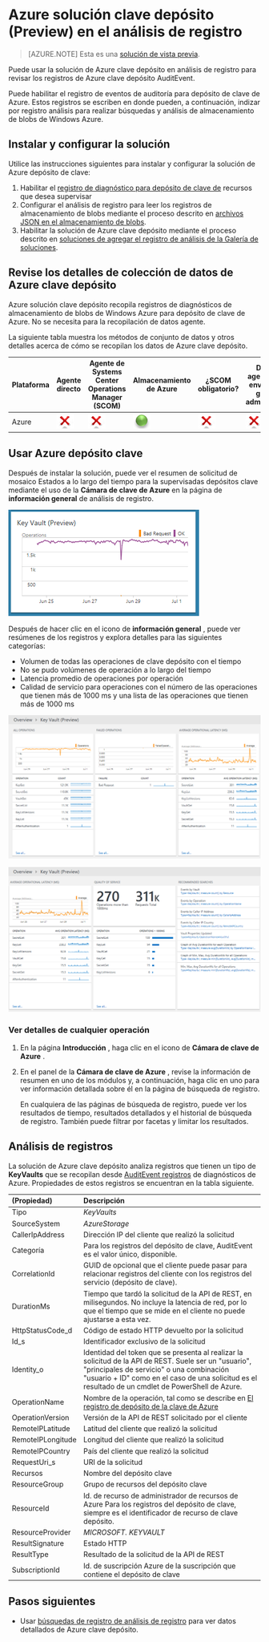 <properties
    pageTitle="Solución de Azure depósito de clave en el análisis de registro | Microsoft Azure"
    description="Puede usar la solución de Azure clave depósito de análisis de registro de revisar los registros del depósito de clave de Azure."
    services="log-analytics"
    documentationCenter=""
    authors="richrundmsft"
    manager="jochan"
    editor=""/>

<tags
    ms.service="log-analytics"
    ms.workload="na"
    ms.tgt_pltfrm="na"
    ms.devlang="na"
    ms.topic="article"
    ms.date="07/12/2016"
    ms.author="richrund"/>

# <a name="azure-key-vault-preview-solution-in-log-analytics"></a>Azure solución clave depósito (Preview) en el análisis de registro

>[AZURE.NOTE] Esta es una [solución de vista previa](log-analytics-add-solutions.md#log-analytics-preview-solutions-and-features).

Puede usar la solución de Azure clave depósito en análisis de registro para revisar los registros de Azure clave depósito AuditEvent.

Puede habilitar el registro de eventos de auditoría para depósito de clave de Azure. Estos registros se escriben en donde pueden, a continuación, indizar por registro análisis para realizar búsquedas y análisis de almacenamiento de blobs de Windows Azure.

## <a name="install-and-configure-the-solution"></a>Instalar y configurar la solución

Utilice las instrucciones siguientes para instalar y configurar la solución de Azure depósito de clave:

1.  Habilitar el [registro de diagnóstico para depósito de clave de](../key-vault/key-vault-logging.md) recursos que desea supervisar
2.  Configurar el análisis de registro para leer los registros de almacenamiento de blobs mediante el proceso descrito en [archivos JSON en el almacenamiento de blobs](../log-analytics/log-analytics-azure-storage-json.md).
3.  Habilitar la solución de Azure clave depósito mediante el proceso descrito en [soluciones de agregar el registro de análisis de la Galería de soluciones](log-analytics-add-solutions.md).  

## <a name="review-azure-key-vault-data-collection-details"></a>Revise los detalles de colección de datos de Azure clave depósito

Azure solución clave depósito recopila registros de diagnósticos de almacenamiento de blobs de Windows Azure para depósito de clave de Azure.
No se necesita para la recopilación de datos agente.

La siguiente tabla muestra los métodos de conjunto de datos y otros detalles acerca de cómo se recopilan los datos de Azure clave depósito.

| Plataforma | Agente directo | Agente de Systems Center Operations Manager (SCOM) | Almacenamiento de Azure | ¿SCOM obligatorio? | Datos de agente SCOM enviadas por grupo de administración | Frecuencia de la colección |
|---|---|---|---|---|---|---|
|Azure|![No](./media/log-analytics-azure-keyvault/oms-bullet-red.png)|![No](./media/log-analytics-azure-keyvault/oms-bullet-red.png)|![Sí](./media/log-analytics-azure-keyvault/oms-bullet-green.png)|            ![No](./media/log-analytics-azure-keyvault/oms-bullet-red.png)|![No](./media/log-analytics-azure-keyvault/oms-bullet-red.png)| 10 minutos|

## <a name="use-azure-key-vault"></a>Usar Azure depósito clave

Después de instalar la solución, puede ver el resumen de solicitud de mosaico Estados a lo largo del tiempo para la supervisadas depósitos clave mediante el uso de la **Cámara de clave de Azure** en la página de **información general** de análisis de registro.

![imagen del icono de cámara de clave de Azure](./media/log-analytics-azure-keyvault/log-analytics-keyvault-tile.png)

Después de hacer clic en el icono de **información general** , puede ver resúmenes de los registros y explora detalles para las siguientes categorías:

- Volumen de todas las operaciones de clave depósito con el tiempo
- No se pudo volúmenes de operación a lo largo del tiempo
- Latencia promedio de operaciones por operación
- Calidad de servicio para operaciones con el número de las operaciones que tienen más de 1000 ms y una lista de las operaciones que tienen más de 1000 ms

![imagen del panel de la cámara de clave de Azure](./media/log-analytics-azure-keyvault/log-analytics-keyvault01.png)

![imagen del panel de la cámara de clave de Azure](./media/log-analytics-azure-keyvault/log-analytics-keyvault02.png)

### <a name="to-view-details-for-any-operation"></a>Ver detalles de cualquier operación

1. En la página **Introducción** , haga clic en el icono de **Cámara de clave de Azure** .
2. En el panel de la **Cámara de clave de Azure** , revise la información de resumen en uno de los módulos y, a continuación, haga clic en uno para ver información detallada sobre él en la página de búsqueda de registro.

    En cualquiera de las páginas de búsqueda de registro, puede ver los resultados de tiempo, resultados detallados y el historial de búsqueda de registro. También puede filtrar por facetas y limitar los resultados.

## <a name="log-analytics-records"></a>Análisis de registros

La solución de Azure clave depósito analiza registros que tienen un tipo de **KeyVaults** que se recopilan desde [AuditEvent registros](../key-vault/key-vault-logging.md) de diagnósticos de Azure.  Propiedades de estos registros se encuentran en la tabla siguiente.  

| (Propiedad) | Descripción |
|:--|:--|
| Tipo | *KeyVaults* |
| SourceSystem | *AzureStorage* |
| CallerIpAddress | Dirección IP del cliente que realizó la solicitud |
| Categoría      | Para los registros del depósito de clave, AuditEvent es el valor único, disponible.|
| CorrelationId | GUID de opcional que el cliente puede pasar para relacionar registros del cliente con los registros del servicio (depósito de clave). |
| DurationMs | Tiempo que tardó la solicitud de la API de REST, en milisegundos. No incluye la latencia de red, por lo que el tiempo que se mide en el cliente no puede ajustarse a esta vez. |
| HttpStatusCode_d | Código de estado HTTP devuelto por la solicitud |
| Id_s       | Identificador exclusivo de la solicitud |
| Identity_o | Identidad del token que se presenta al realizar la solicitud de la API de REST. Suele ser un "usuario", "principales de servicio" o una combinación "usuario + ID" como en el caso de una solicitud es el resultado de un cmdlet de PowerShell de Azure. |
| OperationName      | Nombre de la operación, tal como se describe en [El registro de depósito de la clave de Azure](../key-vault/key-vault-logging.md)|
| OperationVersion      | Versión de la API de REST solicitado por el cliente|
| RemoteIPLatitude | Latitud del cliente que realizó la solicitud |
| RemoteIPLongitude | Longitud del cliente que realizó la solicitud |
| RemoteIPCountry | País del cliente que realizó la solicitud  |
| RequestUri_s | URI de la solicitud |
| Recursos   | Nombre del depósito clave |
| ResourceGroup | Grupo de recursos del depósito clave |
| ResourceId | Id. de recurso de administrador de recursos de Azure Para los registros del depósito de clave, siempre es el identificador de recurso de clave depósito. |
| ResourceProvider | *MICROSOFT. KEYVAULT* |
| ResultSignature  | Estado HTTP|
| ResultType      | Resultado de la solicitud de la API de REST|
| SubscriptionId | Id. de suscripción Azure de la suscripción que contiene el depósito de clave |


## <a name="next-steps"></a>Pasos siguientes

- Usar [búsquedas de registro de análisis de registro](log-analytics-log-searches.md) para ver datos detallados de Azure clave depósito.
